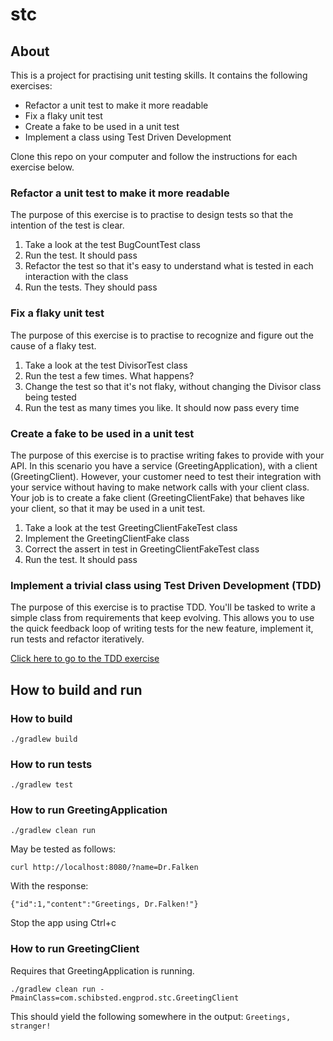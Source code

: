 # stc

## About

This is a project for practising unit testing skills. It contains the following exercises:

* Refactor a unit test to make it more readable
* Fix a flaky unit test
* Create a fake to be used in a unit test
* Implement a class using Test Driven Development

Clone this repo on your computer and follow the instructions for each exercise below.

### Refactor a unit test to make it more readable

The purpose of this exercise is to practise to design tests so that the intention of the test is
clear.

1. Take a look at the test BugCountTest class
1. Run the test. It should pass
1. Refactor the test so that it's easy to understand what is tested in each interaction with the class
1. Run the tests. They should pass

### Fix a flaky unit test

The purpose of this exercise is to practise to recognize and figure out the cause of a flaky test.

1. Take a look at the test DivisorTest class
1. Run the test a few times. What happens?
1. Change the test so that it's not flaky, without changing the Divisor class being tested
1. Run the test as many times you like. It should now pass every time

### Create a fake to be used in a unit test

The purpose of this exercise is to practise writing fakes to provide with your API. In this scenario
you have a service (GreetingApplication), with a client (GreetingClient). However, your customer
need to test their integration with your service without having to make network calls with your
client class. Your job is to create a fake client (GreetingClientFake) that behaves like your
client, so that it may be used in a unit test.

1. Take a look at the test GreetingClientFakeTest class
1. Implement the GreetingClientFake class
1. Correct the assert in test in GreetingClientFakeTest class
1. Run the test. It should pass

### Implement a trivial class using Test Driven Development (TDD)

The purpose of this exercise is to practise TDD. You'll be tasked to write a simple class from
requirements that keep evolving. This allows you to use the quick feedback loop of writing tests
for the new feature, implement it, run tests and refactor iteratively.

[Click here to go to the TDD exercise](tdd.md)

## How to build and run

### How to build

```
./gradlew build
```

### How to run tests

```
./gradlew test
```

### How to run GreetingApplication

```
./gradlew clean run
```

May be tested as follows:

```
curl http://localhost:8080/?name=Dr.Falken
```

With the response:

```
{"id":1,"content":"Greetings, Dr.Falken!"}
```

Stop the app using Ctrl+c

### How to run GreetingClient

Requires that GreetingApplication is running.

```
./gradlew clean run -PmainClass=com.schibsted.engprod.stc.GreetingClient
```

This should yield the following somewhere in the output: `Greetings, stranger!`
